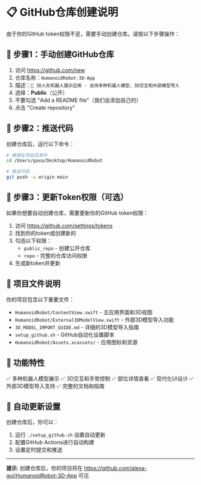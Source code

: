 # 📋 GitHub仓库创建说明

由于你的GitHub token权限不足，需要手动创建仓库。请按以下步骤操作：

## 🔧 步骤1：手动创建GitHub仓库

1. 访问 https://github.com/new
2. 仓库名称：`HumanoidRobot-3D-App`
3. 描述：`🤖 3D人形机器人展示应用 - 支持多种机器人模型、3D交互和外部模型导入`
4. 选择：**Public**（公开）
5. 不要勾选 "Add a README file"（我们会添加自己的）
6. 点击 "Create repository"

## 🚀 步骤2：推送代码

创建仓库后，运行以下命令：

```bash
# 确保在项目目录中
cd /Users/gaxa/Desktop/HumanoidRobot

# 推送代码
git push -u origin main
```

## 🔑 步骤3：更新Token权限（可选）

如果你想要自动创建仓库，需要更新你的GitHub token权限：

1. 访问 https://github.com/settings/tokens
2. 找到你的token或创建新的
3. 勾选以下权限：
   - `public_repo` - 创建公开仓库
   - `repo` - 完整的仓库访问权限
4. 生成新token并更新

## 📁 项目文件说明

你的项目包含以下重要文件：

- `HumanoidRobot/ContentView.swift` - 主应用界面和3D视图
- `HumanoidRobot/External3DModelView.swift` - 外部3D模型导入功能
- `3D_MODEL_IMPORT_GUIDE.md` - 详细的3D模型导入指南
- `setup_github.sh` - GitHub自动化设置脚本
- `HumanoidRobot/Assets.xcassets/` - 应用图标和资源

## 🎯 功能特性

✅ 多种机器人模型展示
✅ 3D交互和手势控制
✅ 部位详情查看
✅ 现代化UI设计
✅ 外部3D模型导入支持
✅ 完整的文档和指南

## 🔄 自动更新设置

创建仓库后，你可以：

1. 运行 `./setup_github.sh` 设置自动更新
2. 配置GitHub Actions进行自动构建
3. 设置定时提交和推送

---

**提示**: 创建仓库后，你的项目将在 https://github.com/alexa-gui/HumanoidRobot-3D-App 可见
